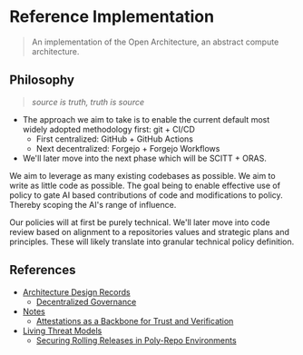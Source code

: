 # Reference Implementation

> An implementation of the Open Architecture, an abstract compute architecture.

## Philosophy

> *source is truth, truth is source*

- The approach we aim to take is to enable the current default most widely adopted methodology first: git + CI/CD
  - First centralized: GitHub + GitHub Actions
  - Next decentralized: Forgejo + Forgejo Workflows
- We'll later move into the next phase which will be SCITT + ORAS.

We aim to leverage as many existing codebases as possible. We aim to write as
little code as possible. The goal being to enable effective use of policy to
gate AI based contributions of code and modifications to policy. Thereby scoping
the AI's range of influence.

Our policies will at first be purely technical. We'll later move into code
review based on alignment to a repositories values and strategic plans and
principles. These will likely translate into granular technical policy
definition.

## References

- [Architecture Design Records](docs/adrs/)
  - [Decentralized Governance](docs/adrs/governance.md)
- [Notes](docs/notes/)
  - [Attestations as a Backbone for Trust and Verification](docs/notes/backbone.md)
- [Living Threat Models](https://github.com/johnlwhiteman/living-threat-models)
  - [Securing Rolling Releases in Poly-Repo Environments](https://github.com/dffml/dffml/blob/main/docs/tutorials/rolling_alice/0000_architecting_alice/)
